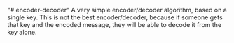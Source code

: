 "# encoder-decoder" 
A very simple encoder/decoder algorithm, based on a single key.
This is not the best encoder/decoder, because if someone gets that key and the encoded message, they will be able to decode it from the key alone.
